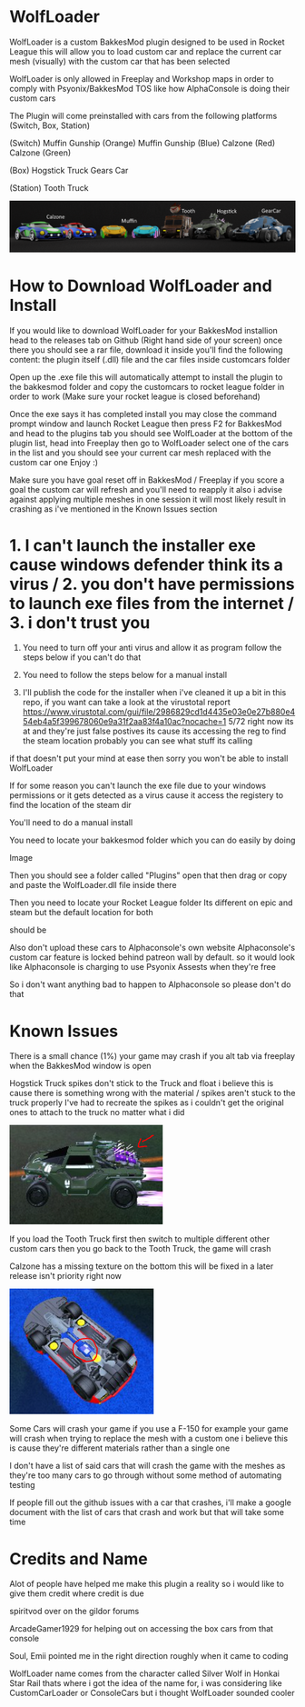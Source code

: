 # WolfLoader

WolfLoader is a custom BakkesMod plugin designed to be used in Rocket League this will allow you to load custom car and replace the current car mesh (visually) with the custom car that has been selected 

WolfLoader is only allowed in Freeplay and Workshop maps in order to comply with Psyonix/BakkesMod TOS like how AlphaConsole is doing their custom cars 

The Plugin will come preinstalled with cars from the following platforms (Switch, Box, Station)

(Switch)
Muffin Gunship (Orange)
Muffin Gunship (Blue)
Calzone (Red)
Calzone (Green)

(Box)
Hogstick Truck 
Gears Car

(Station)
Tooth Truck

![Cars](https://github.com/TechoGit/WolfLoader/blob/main/cars.png?raw=true)

# How to Download WolfLoader and Install

If you would like to download WolfLoader for your BakkesMod installion head to the releases tab on Github (Right hand side of your screen) once there you should see a rar file, download it inside you'll
find the following content: the plugin itself (.dll) file and the car files inside customcars folder

Open up the .exe file this will automatically attempt to install the plugin to the bakkesmod folder and copy the customcars to rocket league folder in order to work (Make sure your rocket league is closed
beforehand)

Once the exe says it has completed install you may close the command prompt window and launch Rocket League then press F2 for BakkesMod and head to the plugins tab you should see WolfLoader at the bottom
of the plugin list, head into Freeplay then go to WolfLoader select one of the cars in the list and you should see your current car mesh replaced with the custom car one Enjoy :)

Make sure you have goal reset off in BakkesMod / Freeplay if you score a goal the custom car will refresh and you'll need to reapply it also i advise against applying multiple meshes in one session it will most likely result in crashing as i've mentioned in the Known Issues section

# 1. I can't launch the installer exe cause windows defender think its a virus / 2. you don't have permissions to launch exe files from the internet / 3. i don't trust you 

1. You need to turn off your anti virus and allow it as program follow the steps below if you can't do that

2. You need to follow the steps below for a manual install

3. I'll publish the code for the installer when i've cleaned it up a bit in this repo, if you want can take a look at the virustotal report
https://www.virustotal.com/gui/file/2986829cd1d4435e03e0e27b880e454eb4a5f399678060e9a31f2aa83f4a10ac?nocache=1
5/72 right now its at and they're just false postives its cause its accessing the reg to find the steam location probably you can see what stuff its calling 

if that doesn't put your mind at ease then sorry you won't be able to install WolfLoader

If for some reason you can't launch the exe file due to your windows permissions or it gets detected as a virus cause it access the registery to find the location of the steam dir

You'll need to do a manual install

You need to locate your bakkesmod folder which you can do easily by doing

Image

Then you should see a folder called "Plugins" open that then drag or copy and paste the WolfLoader.dll file inside there 

Then you need to locate your Rocket League folder Its different on epic and steam but the default location for both 

should be


Also don't upload these cars to Alphaconsole's own website Alphaconsole's custom car feature is locked behind patreon wall by default. so it would look like Alphaconsole is charging to use Psyonix Assests when they're free 

So i don't want anything bad to happen to Alphaconsole so please don't do that 

# Known Issues
There is a small chance (1%) your game may crash if you alt tab via freeplay when the BakkesMod window is open 

Hogstick Truck spikes don't stick to the Truck and float i believe this is cause there is something wrong with the material / spikes aren't stuck to the truck properly 
I've had to recreate the spikes as i couldn't get the original ones to attach to the truck no matter what i did

![Cars2](https://github.com/TechoGit/WolfLoader/blob/main/hogstickspikes.png?raw=true)

If you load the Tooth Truck first then switch to multiple different other custom cars then you go back to the Tooth Truck, the game will crash

Calzone has a missing texture on the bottom this will be fixed in a later release isn't priority right now

![Cars3](https://github.com/TechoGit/WolfLoader/blob/main/calzonemissing.png?raw=true) 

Some Cars will crash your game if you use a F-150 for example your game will crash when trying to replace the mesh with a custom one i believe this is cause they're different materials rather than a single one

I don't have a list of said cars that will crash the game with the meshes as they're too many cars to go through without some method of automating testing

If people fill out the github issues with a car that crashes, i'll make a google document with the list of cars that crash and work but that will take some time

# Credits and Name

Alot of people have helped me make this plugin a reality so i would like to give them credit where credit is due

spiritvod over on the gildor forums 

ArcadeGamer1929 for helping out on accessing the box cars from that console 

Soul, Emii pointed me in the right direction roughly when it came to coding

WolfLoader name comes from the character called Silver Wolf in Honkai Star Rail thats where i got the idea of the name for, i was considering like CustomCarLoader or ConsoleCars but i thought WolfLoader sounded cooler 

